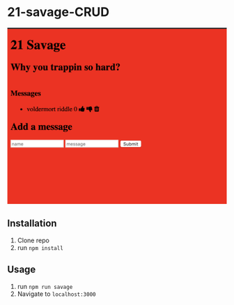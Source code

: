 # 21-savage-CRUD

![21 Savage](public/thumbnail.png)

## Installation

1. Clone repo
2. run `npm install`

## Usage

1. run `npm run savage`
2. Navigate to `localhost:3000`
